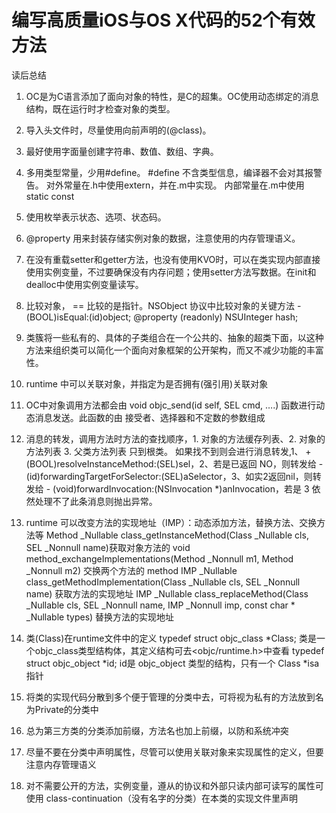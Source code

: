 # 编写高质量iOS与OS X代码的52个有效方法
读后总结


1. OC是为C语言添加了面向对象的特性，是C的超集。OC使用动态绑定的消息结构，既在运行时才检查对象的类型。
2. 导入头文件时，尽量使用向前声明的(@class)。
3. 最好使用字面量创建字符串、数值、数组、字典。
4. 多用类型常量，少用#define。
           #define 不含类型信息，编译器不会对其报警告。
            对外常量在.h中使用extern，并在.m中实现。
            内部常量在.m中使用 static const
5. 使用枚举表示状态、选项、状态码。
6. @property 用来封装存储实例对象的数据，注意使用的内存管理语义。
7. 在没有重载setter和getter方法，也没有使用KVO时，可以在类实现内部直接使用实例变量，不过要确保没有内存问题；使用setter方法写数据。在init和dealloc中使用实例变量读写。
8. 比较对象， == 比较的是指针。NSObject 协议中比较对象的关键方法 - (BOOL)isEqual:(id)object;
                                                       @property (readonly) NSUInteger hash;
9. 类簇将一些私有的、具体的子类组合在一个公共的、抽象的超类下面，以这种方法来组织类可以简化一个面向对象框架的公开架构，而又不减少功能的丰富性。
10. runtime 中可以关联对象，并指定为是否拥有(强引用)关联对象
11. OC中对象调用方法都会由 void objc_send(id self, SEL cmd, ….) 函数进行动态消息发送。此函数的由 接受者、选择器和不定数的参数组成
12. 消息的转发，调用方法时方法的查找顺序，1. 对象的方法缓存列表、2. 对象的方法列表 3. 父类方法列表 只到根类。
如果找不到则会进行消息转发,1、 + (BOOL)resolveInstanceMethod:(SEL)sel，2、若是已返回 NO，则转发给 - (id)forwardingTargetForSelector:(SEL)aSelector，3、如实2返回nil，则转发给 - (void)forwardInvocation:(NSInvocation *)anInvocation，若是 3 依然处理不了此条消息则抛出异常。

13. runtime 可以改变方法的实现地址（IMP）：动态添加方法，替换方法、交换方法等
  Method _Nullable class_getInstanceMethod(Class _Nullable cls, SEL _Nonnull name)获取对象方法的
  void method_exchangeImplementations(Method _Nonnull m1, Method _Nonnull m2) 交换两个方法的 method
  IMP _Nullable class_getMethodImplementation(Class _Nullable cls, SEL _Nonnull name)  获取方法的实现地址
  IMP _Nullable class_replaceMethod(Class _Nullable cls, SEL _Nonnull name, IMP _Nonnull imp, const char * _Nullable types) 替换方法的实现地址

14. 类(Class)在runtime文件中的定义  typedef struct objc_class *Class; 类是一个objc_class类型结构体，其定义结构可去<objc/runtime.h>中查看
    typedef struct objc_object *id; id是 objc_object 类型的结构，只有一个 Class *isa 指针







24. 将类的实现代码分散到多个便于管理的分类中去，可将视为私有的方法放到名为Private的分类中
25. 总为第三方类的分类添加前缀，方法名也加上前缀，以防和系统冲突
26. 尽量不要在分类中声明属性，尽管可以使用关联对象来实现属性的定义，但要注意内存管理语义
27. 对不需要公开的方法，实例变量，遵从的协议和外部只读内部可读写的属性可使用 class-continuation（没有名字的分类）在本类的实现文件里声明

